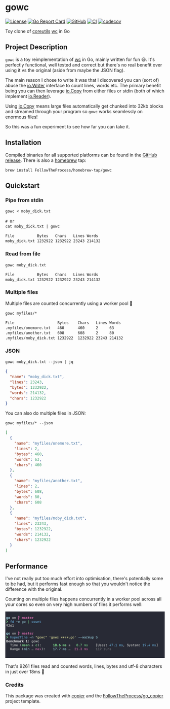 # gowc

[![License](https://img.shields.io/github/license/FollowTheProcess/gowc)](https://github.com/FollowTheProcess/gowc)
[![Go Report Card](https://goreportcard.com/badge/github.com/FollowTheProcess/gowc)](https://goreportcard.com/report/github.com/FollowTheProcess/gowc)
[![GitHub](https://img.shields.io/github/v/release/FollowTheProcess/gowc?logo=github&sort=semver)](https://github.com/FollowTheProcess/gowc)
[![CI](https://github.com/FollowTheProcess/gowc/workflows/CI/badge.svg)](https://github.com/FollowTheProcess/gowc/actions?query=workflow%3ACI)
[![codecov](https://codecov.io/gh/FollowTheProcess/gowc/branch/main/graph/badge.svg)](https://codecov.io/gh/FollowTheProcess/gowc)

Toy clone of [coreutils] [wc] in Go

## Project Description

`gowc` is a toy reimplementation of [wc] in Go, mainly written for fun 😃. It's perfectly functional, well tested and correct but there's no real
benefit over using it vs the original (aside from maybe the JSON flag).

The main reason I chose to write it was that I discovered you can (sort of) abuse the [io.Writer] interface to count lines, words etc. The primary benefit being
you can then leverage [io.Copy] from either files or stdin (both of which implement [io.Reader]).

Using [io.Copy] means large files automatically get chunked into 32kb blocks and streamed through your program so `gowc` works seamlessly on enormous files!

So this was a fun experiment to see how far you can take it.

## Installation

Compiled binaries for all supported platforms can be found in the [GitHub release]. There is also a [homebrew] tap:

```shell
brew install FollowTheProcess/homebrew-tap/gowc
```

## Quickstart

### Pipe from stdin

```shell
gowc < moby_dick.txt

# Or
cat moby_dick.txt | gowc
```

```plain
File          Bytes   Chars   Lines Words
moby_dick.txt 1232922 1232922 23243 214132
```

### Read from file

```shell
gowc moby_dick.txt
```

```plain
File          Bytes   Chars   Lines Words
moby_dick.txt 1232922 1232922 23243 214132
```

### Multiple files

Multiple files are counted concurrently using a worker pool 🚀

```shell
gowc myfiles/*
```

```plain
File                   Bytes    Chars   Lines Words
.myfiles/onemore.txt   460      460     2     63
.myfiles/another.txt   608      608     2     80
.myfiles/moby_dick.txt 1232922  1232922 23243 214132
```

### JSON

```shell
gowc moby_dick.txt --json | jq
```

```json
{
  "name": "moby_dick.txt",
  "lines": 23243,
  "bytes": 1232922,
  "words": 214132,
  "chars": 1232922
}
```

You can also do multiple files in JSON:

```shell
gowc myfiles/* --json
```

```json
[
  {
    "name": "myfiles/onemore.txt",
    "lines": 2,
    "bytes": 460,
    "words": 63,
    "chars": 460
  },
  {
    "name": "myfiles/another.txt",
    "lines": 2,
    "bytes": 608,
    "words": 80,
    "chars": 608
  },
  {
    "name": "myfiles/moby_dick.txt",
    "lines": 23243,
    "bytes": 1232922,
    "words": 214132,
    "chars": 1232922
  }
]
```

## Performance

I've not really put too much effort into optimisation, there's potentially some to be had, but it performs fast enough so that you wouldn't notice
the difference with the original.

Counting on multiple files happens concurrently in a worker pool across all your cores so even on very high numbers of files it performs well:

![bench](https://github.com/FollowTheProcess/gowc/raw/main/docs/img/bench.png)

That's 9261 files read and counted words, lines, bytes and utf-8 characters in just over 18ms 🚀

### Credits

This package was created with [copier] and the [FollowTheProcess/go_copier] project template.

[copier]: https://copier.readthedocs.io/en/stable/
[FollowTheProcess/go_copier]: https://github.com/FollowTheProcess/go_copier
[GitHub release]: https://github.com/FollowTheProcess/gowc/releases
[homebrew]: https://brew.sh
[coreutils]: https://www.gnu.org/software/coreutils/manual/
[wc]: https://www.gnu.org/software/coreutils/manual/html_node/wc-invocation.html#wc-invocation
[io.Writer]: https://pkg.go.dev/io#Writer
[io.Copy]: https://pkg.go.dev/io#Copy
[io.Reader]: https://pkg.go.dev/io#Reader
